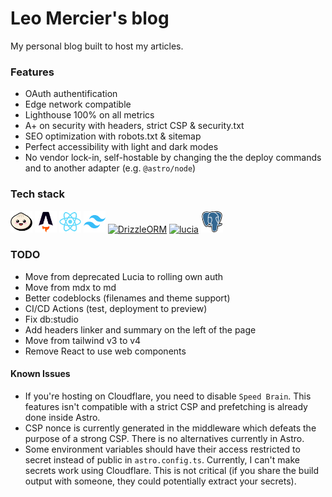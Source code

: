 # Leo Mercier's blog

My personal blog built to host my articles.

### Features

- OAuth authentification
- Edge network compatible
- Lighthouse 100% on all metrics
- A+ on security with headers, strict CSP & security.txt
- SEO optimization with robots.txt & sitemap
- Perfect accessibility with light and dark modes
- No vendor lock-in, self-hostable by changing the the deploy commands and to another adapter (e.g. `@astro/node`)

### Tech stack

<a href="https://bun.sh/" title="Bun" target="_blank" align="left"> <img src="https://raw.githubusercontent.com/devicons/devicon/master/icons/bun/bun-original.svg" alt="bun" width="35" height="35" /></a>
<a href="https://astro.build/" title="Astro" target="_blank"> <img src="https://raw.githubusercontent.com/devicons/devicon/master/icons/astro/astro-original.svg" alt="astro" width="35" height="35" /></a>
<a href="https://reactjs.org/" title="ReactJS" target="_blank"> <img src="https://raw.githubusercontent.com/devicons/devicon/master/icons/react/react-original.svg" alt="react" width="35" height="35" /></a>
<a href="https://tailwindcss.com/" title="TailwindCSS" target="_blank"> <img src="https://raw.githubusercontent.com/devicons/devicon/master/icons/tailwindcss/tailwindcss-original.svg" alt="tailwindcss" width="35" height="35" /></a>
<a href="https://orm.drizzle.team/" title="DrizzleORM" target="_blank"> <img src="https://images.opencollective.com/drizzle-orm/9405e48/logo/256.png?height=256" alt="DrizzleORM" width="35" height="35" /></a>
<a href="https://lucia-auth.com/" title="Lucia" target="_blank"> <img src="https://avatars.githubusercontent.com/u/124423533?s=200&v=4" alt="lucia" width="35" height="35" /></a>
<a href="https://www.postgresql.org/" title="PostgreSQL" target="_blank"> <img src="https://raw.githubusercontent.com/devicons/devicon/master/icons/postgresql/postgresql-original.svg" alt="postgresql" width="35" height="35" /></a>

### TODO

- Move from deprecated Lucia to rolling own auth
- Move from mdx to md
- Better codeblocks (filenames and theme support)
- CI/CD Actions (test, deployment to preview)
- Fix db:studio
- Add headers linker and summary on the left of the page
- Move from tailwind v3 to v4
- Remove React to use web components

#### Known Issues

- If you're hosting on Cloudflare, you need to disable `Speed Brain`. This features isn't compatible with a strict CSP
and prefetching is already done inside Astro.
- CSP nonce is currently generated in the middleware which defeats the purpose of a strong CSP. There is no alternatives currently in Astro.
- Some environment variables should have their access restricted to secret instead of public in `astro.config.ts`. Currently, I can't make secrets work using Cloudflare. This is not critical (if you share the build output with someone, they could potentially extract your secrets).

